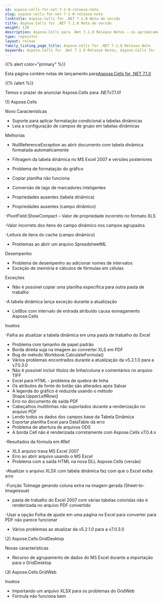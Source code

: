 ```yaml
---
id: aspose-cells-for-net-7-1-0-release-note
slug: aspose-cells-for-net-7-1-0-release-note
linktitle: Aspose.Cells for .NET 7.1.0 Nota de versão
title: Aspose.Cells for .NET 7.1.0 Nota de versão
weight: 110
description: Aspose.Cells para .Net 7.1.0 Release Notes – os aprimoramentos, novos recursos e correções mais recentes
type: repositor
layout: releas
family_listing_page_title: Aspose.Cells for .NET 7.1.0 Release Note
keywords: Aspose.Cells for .Net 7.1.0 Release Notes, Aspose.Cells for .Net 7.1.0 updates and fixe
---
```

{{% alert color="primary" %}} 

 Esta página contém notas de lançamento para[Aspose.Cells for .NET 7.1.0](https://releases.aspose.com/cells/net/new-releases/aspose.cells-for-.net-7.1.0/)

{{% /alert %}} 

 Temos o prazer de anunciar Aspose.Cells para .NETv7.1.0!

\1)
Aspose.Cells 

Novo
 Características

- Suporte para aplicar formatação condicional a tabelas dinâmicas
- Leia a configuração de campos de grupo em tabelas dinâmicas

 Melhorias

- NullReferenceException ao abrir documento com tabela dinâmica formatada automaticamente
- Filtragem da tabela dinâmica no MS Excel 2007 e versões posteriores
- Problema de formatação do gráfico
- Copiar planilha não funciona
- Conversão de tags de marcadores inteligentes
- Propriedades ausentes (tabela dinâmica)

 - Propriedades ausentes (campo dinâmico)

 -PivotField.ShowCompact – Valor de propriedade incorreto no formato XLS

 -Valor incorreto dos itens do campo dinâmico nos campos agrupados

 -Leitura de itens do cache (campo dinâmico)

- Problemas ao abrir um arquivo SpreadsheetML

 Desempenho

- Problema de desempenho ao adicionar nomes de intervalos
- Exceção de memória e cálculos de fórmulas em células

 Exceções

- Não é possível copiar uma planilha específica para outra pasta de trabalho

 -A tabela dinâmica lança exceção durante a atualização

- ListBox com intervalo de entrada atribuído causa esmagamento Aspose.Cells

Insetos

 -Falha ao atualizar a tabela dinâmica em uma pasta de trabalho do Excel

- Problema com tamanho de papel padrão
- Borda direita suja na imagem ao converter XLS em PDF
- Bug do método Workbook.CalculateFormula()
- Vários problemas encontrados durante a atualização da v5.2.1.0 para a v7.0.3.0
- Não é possível incluir títulos de linha/coluna e comentários no arquivo TIFF
- Excel para HTML - problema de quebra de linha
- Os atributos de fonte do botão são alterados após Salvar
- A legenda do gráfico é reduzida usando o método Shape.UpperLeftRow()
- Erro no documento de saída PDF
- Cabeçalhos multilinhas não suportados durante a renderização no arquivo PDF
- Lendo todos os dados dos campos base da Tabela Dinâmica
- Exportar planilha Excel para DataTable dá erro
- Problema de abertura de arquivos ODS
- A borda Cell não é renderizada corretamente com Aspose.Cells v7.0.4.x

 -Resultados da fórmula em #Ref

- XLS arquivo trava MS Excel 2007
- Erro ao abrir arquivo usando o MS Excel
- Problema com a saída HTML na nova DLL Aspose.Cells (versão)

 -Atualizar o arquivo XLSX com tabela dinâmica faz com que o Excel exiba erro

 -Função ToImage gerando coluna extra na imagem gerada (Sheet-to-Imageissue)

- pasta de trabalho do Excel 2007 com várias tabelas coloridas não é renderizada no arquivo PDF convertido

 -Usar a opção Folha de ajuste em uma página no Excel para converter para PDF não parece funcionar

- Vários problemas ao atualizar da v5.2.1.0 para a v7.0.3.0

 \2) Aspose.Cells.GridDesktop

 Novas características

- Recurso de agrupamento de dados do MS Excel durante a importação para o GridDesktop

 \3) Aspose.Cells.GridWeb



Insetos

- Importando um arquivo XLSX para os problemas do GridWeb
- Fórmula não funciona bem
